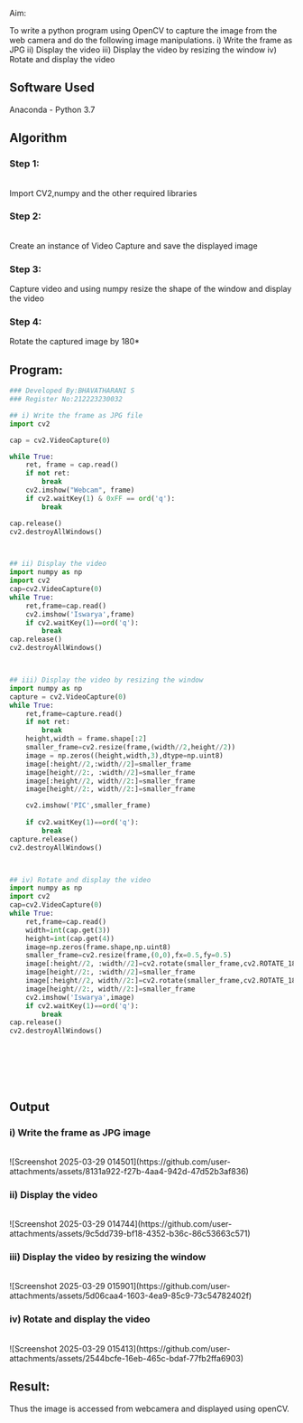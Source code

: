 
Aim:
 
To write a python program using OpenCV to capture the image from the web camera and do the following image manipulations.
i) Write the frame as JPG 
ii) Display the video 
iii) Display the video by resizing the window
iv) Rotate and display the video

## Software Used
Anaconda - Python 3.7
## Algorithm
### Step 1:
<br>
Import CV2,numpy and the other required libraries

### Step 2:
<br>
Create an instance of Video Capture and save the displayed image

### Step 3:
Capture video and using numpy resize the shape of the window and display the video
<br>

### Step 4:
Rotate the captured image by 180*
<br>


## Program:
``` Python
### Developed By:BHAVATHARANI S
### Register No:212223230032

## i) Write the frame as JPG file
import cv2

cap = cv2.VideoCapture(0)

while True:
    ret, frame = cap.read()
    if not ret:
        break
    cv2.imshow("Webcam", frame)
    if cv2.waitKey(1) & 0xFF == ord('q'):
        break

cap.release()
cv2.destroyAllWindows()



## ii) Display the video
import numpy as np
import cv2
cap=cv2.VideoCapture(0)
while True:
    ret,frame=cap.read()
    cv2.imshow('Iswarya',frame)
    if cv2.waitKey(1)==ord('q'):
        break
cap.release()
cv2.destroyAllWindows()



## iii) Display the video by resizing the window
import numpy as np
capture = cv2.VideoCapture(0)
while True:
    ret,frame=capture.read()
    if not ret:
        break
    height,width = frame.shape[:2]
    smaller_frame=cv2.resize(frame,(width//2,height//2))
    image = np.zeros((height,width,3),dtype=np.uint8)
    image[:height//2,:width//2]=smaller_frame
    image[height//2:, :width//2]=smaller_frame
    image[:height//2, width//2:]=smaller_frame
    image[height//2:, width//2:]=smaller_frame

    cv2.imshow('PIC',smaller_frame)
    
    if cv2.waitKey(1)==ord('q'):
        break
capture.release()
cv2.destroyAllWindows()



## iv) Rotate and display the video
import numpy as np
import cv2
cap=cv2.VideoCapture(0)
while True:
    ret,frame=cap.read()
    width=int(cap.get(3))
    height=int(cap.get(4))
    image=np.zeros(frame.shape,np.uint8)
    smaller_frame=cv2.resize(frame,(0,0),fx=0.5,fy=0.5)
    image[:height//2, :width//2]=cv2.rotate(smaller_frame,cv2.ROTATE_180)
    image[height//2:, :width//2]=smaller_frame
    image[:height//2, width//2:]=cv2.rotate(smaller_frame,cv2.ROTATE_180)
    image[height//2:, width//2:]=smaller_frame
    cv2.imshow('Iswarya',image)
    if cv2.waitKey(1)==ord('q'):
        break
cap.release()
cv2.destroyAllWindows()








```
## Output

### i) Write the frame as JPG image
</br>
![Screenshot 2025-03-29 014501](https://github.com/user-attachments/assets/8131a922-f27b-4aa4-942d-47d52b3af836)

</br>


### ii) Display the video
</br>
![Screenshot 2025-03-29 014744](https://github.com/user-attachments/assets/9c5dd739-bf18-4352-b36c-86c53663c571)

</br>


### iii) Display the video by resizing the window
</br>
![Screenshot 2025-03-29 015901](https://github.com/user-attachments/assets/5d06caa4-1603-4ea9-85c9-73c54782402f)

</br>



### iv) Rotate and display the video
</br>
![Screenshot 2025-03-29 015413](https://github.com/user-attachments/assets/2544bcfe-16eb-465c-bdaf-77fb2ffa6903)

</br>





## Result:
Thus the image is accessed from webcamera and displayed using openCV.
